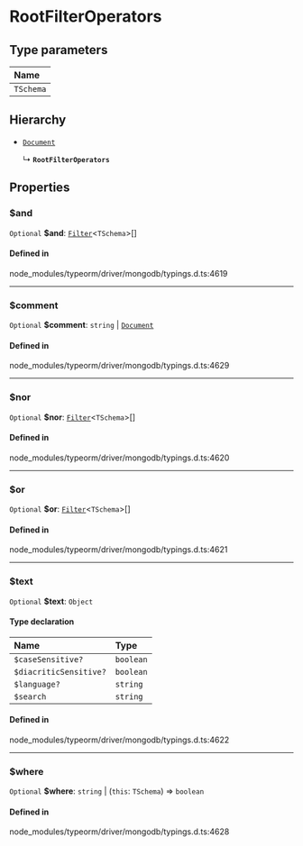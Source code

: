 # RootFilterOperators

## Type parameters

| Name |
| :------ |
| `TSchema` | `object` |

## Hierarchy

- [`Document`](Document.md)

  ↳ **`RootFilterOperators`**

## Properties

### $and

 `Optional` **$and**: [`Filter`](../types/Filter.md)<`TSchema`\>[]

#### Defined in

node_modules/typeorm/driver/mongodb/typings.d.ts:4619

___

### $comment

 `Optional` **$comment**: `string` \| [`Document`](Document.md)

#### Defined in

node_modules/typeorm/driver/mongodb/typings.d.ts:4629

___

### $nor

 `Optional` **$nor**: [`Filter`](../types/Filter.md)<`TSchema`\>[]

#### Defined in

node_modules/typeorm/driver/mongodb/typings.d.ts:4620

___

### $or

 `Optional` **$or**: [`Filter`](../types/Filter.md)<`TSchema`\>[]

#### Defined in

node_modules/typeorm/driver/mongodb/typings.d.ts:4621

___

### $text

 `Optional` **$text**: `Object`

#### Type declaration

| Name | Type |
| :------ | :------ |
| `$caseSensitive?` | `boolean` |
| `$diacriticSensitive?` | `boolean` |
| `$language?` | `string` |
| `$search` | `string` |

#### Defined in

node_modules/typeorm/driver/mongodb/typings.d.ts:4622

___

### $where

 `Optional` **$where**: `string` \| (`this`: `TSchema`) => `boolean`

#### Defined in

node_modules/typeorm/driver/mongodb/typings.d.ts:4628
